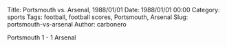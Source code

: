 Title: Portsmouth vs. Arsenal, 1988/01/01
Date: 1988/01/01 00:00
Category: sports
Tags: football, football scores, Portsmouth, Arsenal
Slug: portsmouth-vs-arsenal
Author: carbonero


Portsmouth 1 - 1 Arsenal
